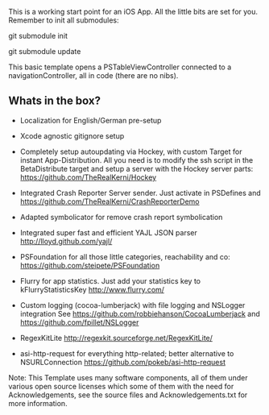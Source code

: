 This is a working start point for an iOS App. All the little bits are set for you.
Remember to init all submodules:

git submodule init

git submodule update

This basic template opens a PSTableViewController connected to a navigationController, all in code (there are no nibs).

Whats in the box?
-----------------

* Localization for English/German pre-setup

* Xcode agnostic gitignore setup

* Completely setup autoupdating via Hockey, with custom Target for instant App-Distribution.
All you need is to modify the ssh script in the BetaDistribute target and setup a server with the Hockey server parts:
https://github.com/TheRealKerni/Hockey

* Integrated Crash Reporter Server sender. Just activate in PSDefines and
https://github.com/TheRealKerni/CrashReporterDemo

* Adapted symbolicator for remove crash report symbolication

* Integrated super fast and efficient YAJL JSON parser
http://lloyd.github.com/yajl/

* PSFoundation for all those little categories, reachability and co:
https://github.com/steipete/PSFoundation

* Flurry for app statistics. Just add your statistics key to kFlurryStatisticsKey
http://www.flurry.com/

* Custom logging (cocoa-lumberjack) with file logging and NSLogger integration
See https://github.com/robbiehanson/CocoaLumberjack and https://github.com/fpillet/NSLogger

* RegexKitLite
http://regexkit.sourceforge.net/RegexKitLite/

* asi-http-request for everything http-related; better alternative to NSURLConnection
https://github.com/pokeb/asi-http-request

Note: This Template uses many software components, all of them under various open source licenses which some of them with the need for Acknowledgements, see the source files and Acknowledgements.txt for more information.
